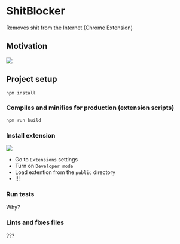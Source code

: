 # ShitBlocker
Removes shit from the Internet (Chrome Extension)

## Motivation
![](https://memegenerator.net/img/instances/71061530.jpg)

## Project setup
```
npm install
```

### Compiles and minifies for production (extension scripts)
```
npm run build
```

### Install extension
![](https://developer.chrome.com/static/images/get_started/load_extension.png)

- Go to `Extensions` settings
- Turn on `Developer mode`
- Load extention from the `public` directory
- !!!

### Run tests
Why?

### Lints and fixes files
???
